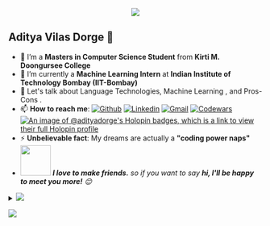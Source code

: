 <p align="center"><img src="https://pa1.narvii.com/5798/b28ff42fd4718eff17ae44576bc60733d4c26658_00.gif"></p>

## Aditya Vilas Dorge 🌻
- 🔭 I’m a **Masters in Computer Science Student** from **Kirti M. Doongursee College**
- 🌱 I’m currently a **Machine Learning Intern** at **Indian Institute of Technology Bombay (IIT-Bombay)**
- 💬 Let's talk about Language Technologies, Machine Learning , and Pros-Cons .
- 📫 **How to reach me**:
[![Github](https://img.shields.io/badge/-Github-000?style=flat&logo=Github&logoColor=white)](https://github.com/adityadorge)
[![Linkedin](https://img.shields.io/badge/-LinkedIn-blue?style=flat&logo=Linkedin&logoColor=white)](https://www.linkedin.com/in/aditya-d-99b5141bb)
[![Gmail](https://img.shields.io/badge/-Gmail-c14438?style=flat&logo=Gmail&logoColor=white)](mailto:adityadorge07@gmail.com)
[![Codewars](https://img.shields.io/badge/-Codewars-c14438?style=flat&logo=Codewars&logoColor=white)](https://www.codewars.com/users/Aditya%20%20Dorge)
[![An image of @adityadorge's Holopin badges, which is a link to view their full Holopin profile](https://holopin.me/adityadorge)](https://holopin.io/@adityadorge)
- ⚡ **Unbelievable fact**: My dreams are actually a **"coding power naps"**
- <img src="https://media.giphy.com/media/LnQjpWaON8nhr21vNW/giphy.gif" width="60"> <em><b>I love to make friends.</b> so if you want to say <b>hi, I'll be happy to meet you more!</b> 😊</em>

<details>
<summary>
  <a><img src="https://img.shields.io/badge/-Expand%20to%20know%20more-b03544?style=for-the-badge" /></a>
</summary>

### Little More About Me 📑

I am a unique individual with my own thoughts, feelings, and experiences. I love to watch anime :dancing_men: , listen to music :saxophone:	, play video games :video_game: and reading books :books:. I am passionate about learning emerging technologies :computer: and have strong problem-solving abilities :abacus:, critical thinking skills :brain:, and research skills :man_student: to perform well in a team in a fast-paced environment.

### Languages ,Tools and Frameworks :scroll:
<div><p>
  <img src="https://i.giphy.com/media/LMt9638dO8dftAjtco/200.webp"   width="50">
  <img src="https://media.giphy.com/media/3rCcV6sC1o2GY/giphy.gif" width="50">
  <img src="https://i.ibb.co/NSKhd5H/output-onlinegiftools-2.gif" width="75">
  <img src="https://cdn.myportfolio.com/45214904-6a61-4e23-98d6-b140f8654a40/2db08590-8869-4127-b190-84e31d550239_rw_600.gif?h=7db4a26fd8f436e20c82f49cde968322" width="70">
  <img src="https://cdn.thekrishna.in/img/icon/gnubash.svg" width="50" >
  <img src="https://i.giphy.com/media/IdyAQJVN2kVPNUrojM/200.webp" width="50">
  <img src="https://media.giphy.com/media/kH1DBkPNyZPOk0BxrM/giphy.gif" width="100">
  <img src="https://media.giphy.com/media/SU2ic3wTfuC6JhD1lA/giphy.gif" width="50">
  <img src="https://media3.giphy.com/media/v1.Y2lkPTc5MGI3NjExcHBma2JtOWxvc2JhMno3eWllbnY1dGZwOG9xZ3o5b2M3ZWRnenlmaiZlcD12MV9naWZzX3NlYXJjaCZjdD1n/vISmwpBJUNYzukTnVx/giphy.gif" width="100">
</p></div>
<div><p>
  <img src="https://i.ibb.co/yX21jSY/output-onlinegiftools.gif" width="125">
</p></div>

### Achievements :trophy:
<h2>Codewars 🥇</h2>
<div class='container'>
<img style="height: auto; width: 47%;" class="img" src="https://github.r2v.ch/codewars?user=Aditya%20%20Dorge&theme=gradient" />
<img style="height: auto; width: 45%;" class="img" src="https://codewars-stats-ignacio-cuadra.vercel.app/?username=Aditya%20%20Dorge&theme=halloween" />
</div>

<h2>Github 🥇</h2>
<div class='container'>
<img style="height: auto; width: 52%;" class="img" src="https://github-readme-stats.vercel.app/api?username=adityadorge&show_icons=true&theme=tokyonight" />
<img style="height: auto; width: 40%;" class="img" src="https://github-readme-stats.vercel.app/api/top-langs/?username=adityadorge&theme=tokyonight&langs_count=8&layout=compact" />
</div>

<br></details>
<!-- footer --!>
<img src="https://imgur.com/rilHVxA.png"/>
